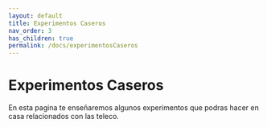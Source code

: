 ```yaml
---
layout: default
title: Experimentos Caseros
nav_order: 3
has_children: true
permalink: /docs/experimentosCaseros
---
```


# Experimentos Caseros

En esta pagina te enseñaremos algunos experimentos que podras hacer en casa relacionados con las teleco.
